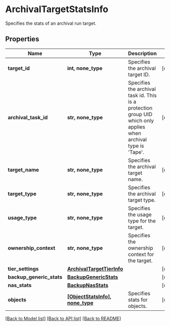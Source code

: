 # ArchivalTargetStatsInfo

Specifies the stats of an archival run target.

## Properties
Name | Type | Description | Notes
------------ | ------------- | ------------- | -------------
**target_id** | **int, none_type** | Specifies the archival target ID. | [optional] 
**archival_task_id** | **str, none_type** | Specifies the archival task id. This is a protection group UID which only applies when archival type is &#39;Tape&#39;. | [optional] 
**target_name** | **str, none_type** | Specifies the archival target name. | [optional] 
**target_type** | **str, none_type** | Specifies the archival target type. | [optional] 
**usage_type** | **str, none_type** | Specifies the usage type for the target. | [optional] 
**ownership_context** | **str, none_type** | Specifies the ownership context for the target. | [optional] 
**tier_settings** | [**ArchivalTargetTierInfo**](ArchivalTargetTierInfo.md) |  | [optional] 
**backup_generic_stats** | [**BackupGenericStats**](BackupGenericStats.md) |  | [optional] 
**nas_stats** | [**BackupNasStats**](BackupNasStats.md) |  | [optional] 
**objects** | [**[ObjectStatsInfo], none_type**](ObjectStatsInfo.md) | Specifies stats for objects. | [optional] 

[[Back to Model list]](../README.md#documentation-for-models) [[Back to API list]](../README.md#documentation-for-api-endpoints) [[Back to README]](../README.md)


